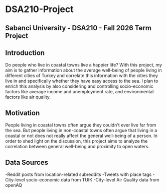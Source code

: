 # DSA210-Project
Sabanci University - DSA210 - Fall 2026 Term Project
---
Introduction
---
Do people who live in coastal towns live a happier life?
With this project, my aim is to gather information about the average well-being of people living in different cities of Turkey and correlate this information with the cities they live in and specifically whether they have easy access to the sea. I plan to enrich this analysis by also considering and controlling socio-economic factors like average income and unemployment rate, and environmental factors like air quality. 

Motivation
---
People living in coastal towns often argue they couldn't ever live far from the sea. But people living in non-coastal towns often argue that living in a coastal or not does not really affect the general well-being of a person. In order to shed light on the discussion, this project aims to analyze the correlation between general well-being and proximity to open waters.

Data Sources
---
-Reddit posts from location-related subreddits
-Tweets with place tags 
-City-level socio-economic data from TUIK
-City-level Air Quality data from openAQ
